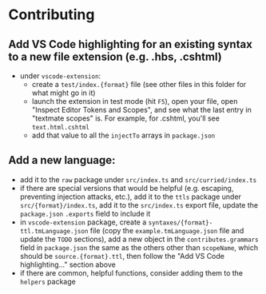 # Contributing

## Add VS Code highlighting for an existing syntax to a new file extension (e.g. .hbs, .cshtml)

- under `vscode-extension`:
  - create a `test/index.{format}` file (see other files in this folder for what might go in it)
  - launch the extension in test mode (hit `F5`), open your file, open "Inspect Editor Tokens and Scopes", and see what the last entry in "textmate scopes" is. For example, for .cshtml, you'll see `text.html.cshtml`
  - add that value to all the `injectTo` arrays in `package.json` 

## Add a new language:

- add it to the `raw` package under `src/index.ts` and `src/curried/index.ts`
- if there are special versions that would be helpful (e.g. escaping, preventing injection attacks, etc.), add it to the `ttls` package under `src/{format}/index.ts`, add it to the `src/index.ts` export file, update the `package.json` `.exports` field to include it
- in `vscode-extension` package, create a `syntaxes/{format}-ttl.tmLanguage.json` file (copy the `example.tmLanguage.json` file and update the `TODO` sections), add a new object in the `contributes.grammars` field in `package.json` the same as the others other than `scopeName`, which should be `source.{format}.ttl`, then follow the "Add VS Code highlighting..." section above
- if there are common, helpful functions, consider adding them to the `helpers` package